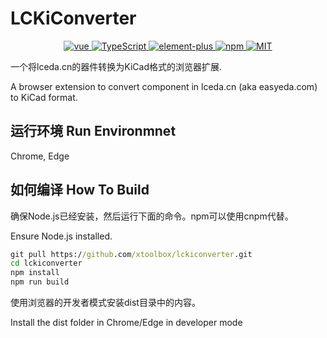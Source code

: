 # LCKiConverter

<p align="center">
  <a href="https://github.com/vuejs/vue">
    <img src="https://img.shields.io/badge/Vue-3.x-blue.svg" alt="vue">
  </a>
  <a href="https://www.typescriptlang.org/">
    <img src="https://img.shields.io/badge/TypeScript-4.x-brightgreen.svg" alt="TypeScript">
  </a>
  <a href="https://github.com/element-plus/element-plus">
    <img src="https://img.shields.io/badge/Element--Plus-1.x-blue" alt="element-plus">
  </a>
   <a href="https://github.com/npm/npm">
    <img src="https://img.shields.io/badge/npm-6.x-brightgreen" alt="npm">
   </a>
   <a href="https://github.com/xtoolbox/lckiconverter/blob/main/LICENSE">
    <img src="https://img.shields.io/badge/License-MIT-blue" alt="MIT">
  </a>
</p>


一个将lceda.cn的器件转换为KiCad格式的浏览器扩展.

A browser extension to convert component in lceda.cn (aka easyeda.com) to KiCad format.

## 运行环境 Run Environmnet

Chrome, Edge

## 如何编译 How To Build
确保Node.js已经安装，然后运行下面的命令。npm可以使用cnpm代替。

Ensure Node.js installed.
```bat
git pull https://github.com/xtoolbox/lckiconverter.git
cd lckiconverter
npm install
npm run build
```
使用浏览器的开发者模式安装dist目录中的内容。

Install the dist folder in Chrome/Edge in developer mode



